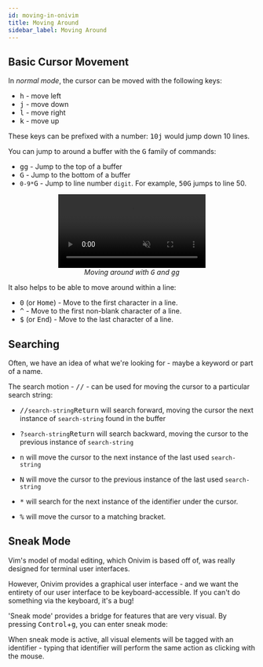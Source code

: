 ```yaml
---
id: moving-in-onivim
title: Moving Around
sidebar_label: Moving Around
---
```


## Basic Cursor Movement

In _normal mode_, the cursor can be moved with the following keys:

- <kbd>h</kbd> - move left
- <kbd>j</kbd> - move down
- <kbd>l</kbd> - move right
- <kbd>k</kbd> - move up

These keys can be prefixed with a number: <kbd>1</kbd><kbd>0</kbd><kbd>j</kbd> would jump down 10 lines.

You can jump to around a buffer with the <kbd>G</kbd> family of commands:

- <kbd>g</kbd><kbd>g</kbd> - Jump to the top of a buffer
- <kbd>G</kbd> - Jump to the bottom of a buffer
- <kbd>`0-9*`</kbd><kbd>G</kbd> - Jump to line number `digit`. For example, <kbd>5</kbd><kbd>0</kbd><kbd>G</kbd> jumps to line 50.

<center>
	<figure>
		<video autoplay loop muted playsinline>
			<source src="/vid/demo-gg.mp4" type="video/mp4">
			<source src="/vid/demo-gg.webm" type="video/webm">
		</video>
		<figcaption>
			<i>
				Moving around with <kbd>G</kbd> and <kbd>g</kbd><kbd>g</kbd>
			</i>
			</figcaption>
	</figure>
</center>

It also helps to be able to move around within a line:

- <kbd>0</kbd> (or <kbd>Home</kbd>) - Move to the first character in a line.
- <kbd>^</kbd> - Move to the first non-blank character of a line.
- <kbd>$</kbd> (or <kbd>End</kbd>) - Move to the last character of a line.

## Searching

Often, we have an idea of what we're looking for - maybe a keyword or part of a name. 

The search motion - <kbd>//</kbd> - can be used for moving the cursor to a particular search string:

- <kbd>//</kbd>`search-string`<kbd>Return</kbd> will search forward, moving the cursor the next instance of `search-string` found in the buffer
- <kbd>?</kbd>`search-string`<kbd>Return</kbd> will search backward, moving the cursor to the previous instance of `search-string`
- <kbd>n</kbd> will move the cursor to the next instance of the last used `search-string`
- <kbd>N</kbd> will move the cursor to the previous instance of the last used `search-string`

- <kbd>*</kbd> will search for the next instance of the identifier under the cursor.
- <kbd>%</kbd> will move the cursor to a matching bracket.

## Sneak Mode

Vim's model of modal editing, which Onivim is based off of, was really designed for terminal user interfaces. 

However, Onivim provides a graphical user interface - and we want the entirety of our user interface to be keyboard-accessible. If you can't do something via the keyboard, it's a bug!

'Sneak mode' provides a bridge for features that are very visual. By pressing <kbd>Control</kbd>+<kbd>g</kbd>, you can enter sneak mode:

When sneak mode is active, all visual elements will be tagged with an identifier - typing that identifier will perform the same action as clicking with the mouse.


